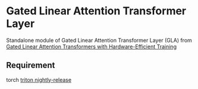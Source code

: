 # Gated Linear Attention Transformer Layer
Standalone module of Gated Linear Attention Transformer Layer (GLA) from [Gated Linear Attention Transformers with
Hardware-Efficient Training](https://arxiv.org/pdf/2312.06635.pdf) 

## Requirement
torch
[triton nightly-release](https://github.com/openai/triton)




